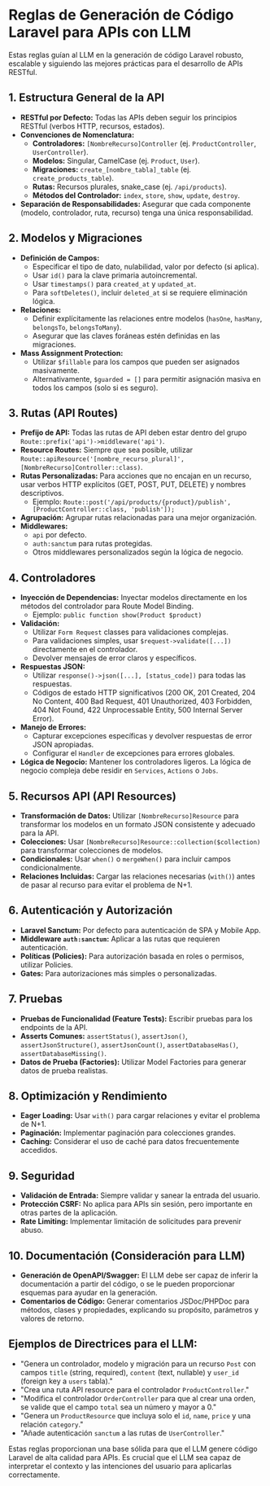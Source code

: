# Reglas de Generación de Código Laravel para APIs con LLM

Estas reglas guían al LLM en la generación de código Laravel robusto, escalable y siguiendo las mejores prácticas para el desarrollo de APIs RESTful.

## 1. Estructura General de la API

* **RESTful por Defecto:** Todas las APIs deben seguir los principios RESTful (verbos HTTP, recursos, estados).
* **Convenciones de Nomenclatura:**
    * **Controladores:** `[NombreRecurso]Controller` (ej. `ProductController`, `UserController`).
    * **Modelos:** Singular, CamelCase (ej. `Product`, `User`).
    * **Migraciones:** `create_[nombre_tabla]_table` (ej. `create_products_table`).
    * **Rutas:** Recursos plurales, snake_case (ej. `/api/products`).
    * **Métodos del Controlador:** `index`, `store`, `show`, `update`, `destroy`.
* **Separación de Responsabilidades:** Asegurar que cada componente (modelo, controlador, ruta, recurso) tenga una única responsabilidad.

## 2. Modelos y Migraciones

* **Definición de Campos:**
    * Especificar el tipo de dato, nulabilidad, valor por defecto (si aplica).
    * Usar `id()` para la clave primaria autoincremental.
    * Usar `timestamps()` para `created_at` y `updated_at`.
    * Para `softDeletes()`, incluir `deleted_at` si se requiere eliminación lógica.
* **Relaciones:**
    * Definir explícitamente las relaciones entre modelos (`hasOne`, `hasMany`, `belongsTo`, `belongsToMany`).
    * Asegurar que las claves foráneas estén definidas en las migraciones.
* **Mass Assignment Protection:**
    * Utilizar `$fillable` para los campos que pueden ser asignados masivamente.
    * Alternativamente, `$guarded = []` para permitir asignación masiva en todos los campos (solo si es seguro).

## 3. Rutas (API Routes)

* **Prefijo de API:** Todas las rutas de API deben estar dentro del grupo `Route::prefix('api')->middleware('api')`.
* **Resource Routes:** Siempre que sea posible, utilizar `Route::apiResource('[nombre_recurso_plural]', [NombreRecurso]Controller::class)`.
* **Rutas Personalizadas:** Para acciones que no encajan en un recurso, usar verbos HTTP explícitos (GET, POST, PUT, DELETE) y nombres descriptivos.
    * Ejemplo: `Route::post('/api/products/{product}/publish', [ProductController::class, 'publish']);`
* **Agrupación:** Agrupar rutas relacionadas para una mejor organización.
* **Middlewares:**
    * `api` por defecto.
    * `auth:sanctum` para rutas protegidas.
    * Otros middlewares personalizados según la lógica de negocio.

## 4. Controladores

* **Inyección de Dependencias:** Inyectar modelos directamente en los métodos del controlador para Route Model Binding.
    * Ejemplo: `public function show(Product $product)`
* **Validación:**
    * Utilizar `Form Request` classes para validaciones complejas.
    * Para validaciones simples, usar `$request->validate([...])` directamente en el controlador.
    * Devolver mensajes de error claros y específicos.
* **Respuestas JSON:**
    * Utilizar `response()->json([...], [status_code])` para todas las respuestas.
    * Códigos de estado HTTP significativos (200 OK, 201 Created, 204 No Content, 400 Bad Request, 401 Unauthorized, 403 Forbidden, 404 Not Found, 422 Unprocessable Entity, 500 Internal Server Error).
* **Manejo de Errores:**
    * Capturar excepciones específicas y devolver respuestas de error JSON apropiadas.
    * Configurar el `Handler` de excepciones para errores globales.
* **Lógica de Negocio:** Mantener los controladores ligeros. La lógica de negocio compleja debe residir en `Services`, `Actions` o `Jobs`.

## 5. Recursos API (API Resources)

* **Transformación de Datos:** Utilizar `[NombreRecurso]Resource` para transformar los modelos en un formato JSON consistente y adecuado para la API.
* **Colecciones:** Usar `[NombreRecurso]Resource::collection($collection)` para transformar colecciones de modelos.
* **Condicionales:** Usar `when()` o `mergeWhen()` para incluir campos condicionalmente.
* **Relaciones Incluidas:** Cargar las relaciones necesarias (`with()`) antes de pasar al recurso para evitar el problema de N+1.

## 6. Autenticación y Autorización

* **Laravel Sanctum:** Por defecto para autenticación de SPA y Mobile App.
* **Middleware `auth:sanctum`:** Aplicar a las rutas que requieren autenticación.
* **Políticas (Policies):** Para autorización basada en roles o permisos, utilizar Policies.
* **Gates:** Para autorizaciones más simples o personalizadas.

## 7. Pruebas

* **Pruebas de Funcionalidad (Feature Tests):** Escribir pruebas para los endpoints de la API.
* **Asserts Comunes:** `assertStatus()`, `assertJson()`, `assertJsonStructure()`, `assertJsonCount()`, `assertDatabaseHas()`, `assertDatabaseMissing()`.
* **Datos de Prueba (Factories):** Utilizar Model Factories para generar datos de prueba realistas.

## 8. Optimización y Rendimiento

* **Eager Loading:** Usar `with()` para cargar relaciones y evitar el problema de N+1.
* **Paginación:** Implementar paginación para colecciones grandes.
* **Caching:** Considerar el uso de caché para datos frecuentemente accedidos.

## 9. Seguridad

* **Validación de Entrada:** Siempre validar y sanear la entrada del usuario.
* **Protección CSRF:** No aplica para APIs sin sesión, pero importante en otras partes de la aplicación.
* **Rate Limiting:** Implementar limitación de solicitudes para prevenir abuso.

## 10. Documentación (Consideración para LLM)

* **Generación de OpenAPI/Swagger:** El LLM debe ser capaz de inferir la documentación a partir del código, o se le pueden proporcionar esquemas para ayudar en la generación.
* **Comentarios de Código:** Generar comentarios JSDoc/PHPDoc para métodos, clases y propiedades, explicando su propósito, parámetros y valores de retorno.

## Ejemplos de Directrices para el LLM:

* "Genera un controlador, modelo y migración para un recurso `Post` con campos `title` (string, required), `content` (text, nullable) y `user_id` (foreign key a `users` tabla)."
* "Crea una ruta API resource para el controlador `ProductController`."
* "Modifica el controlador `OrderController` para que al crear una orden, se valide que el campo `total` sea un número y mayor a 0."
* "Genera un `ProductResource` que incluya solo el `id`, `name`, `price` y una relación `category`."
* "Añade autenticación `sanctum` a las rutas de `UserController`."

Estas reglas proporcionan una base sólida para que el LLM genere código Laravel de alta calidad para APIs. Es crucial que el LLM sea capaz de interpretar el contexto y las intenciones del usuario para aplicarlas correctamente.